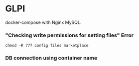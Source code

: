# GLPI
docker-compose with Nginx MySQL.

### "Checking write permissions for setting files" Error
```
chmod -R 777 config files marketplace
```

### DB connection using container name
